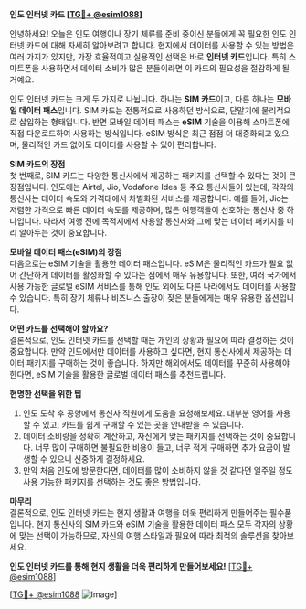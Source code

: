 **인도 인터넷 카드 [[TG💪+ @esim1088](https://t.me/s/esim1088)]**

안녕하세요! 오늘은 인도 여행이나 장기 체류를 준비 중이신 분들에게 꼭 필요한 인도 인터넷 카드에 대해 자세히 알아보려고 합니다. 현지에서 데이터를 사용할 수 있는 방법은 여러 가지가 있지만, 가장 효율적이고 실용적인 선택은 바로 **인터넷 카드**입니다. 특히 스마트폰을 사용하면서 데이터 소비가 많은 분들이라면 이 카드의 필요성을 절감하게 될 거예요.

인도 인터넷 카드는 크게 두 가지로 나뉩니다. 하나는 **SIM 카드**이고, 다른 하나는 **모바일 데이터 패스**입니다. SIM 카드는 전통적으로 사용하던 방식으로, 단말기에 물리적으로 삽입하는 형태입니다. 반면 모바일 데이터 패스는 **eSIM** 기술을 이용해 스마트폰에 직접 다운로드하여 사용하는 방식입니다. eSIM 방식은 최근 점점 더 대중화되고 있으며, 물리적인 카드 없이도 데이터를 사용할 수 있어 편리합니다.

**SIM 카드의 장점**  
첫 번째로, SIM 카드는 다양한 통신사에서 제공하는 패키지를 선택할 수 있다는 것이 큰 장점입니다. 인도에는 Airtel, Jio, Vodafone Idea 등 주요 통신사들이 있는데, 각각의 통신사는 데이터 속도와 가격대에서 차별화된 서비스를 제공합니다. 예를 들어, Jio는 저렴한 가격으로 빠른 데이터 속도를 제공하며, 많은 여행객들이 선호하는 통신사 중 하나입니다. 따라서 여행 전에 목적지에서 사용할 통신사와 그에 맞는 데이터 패키지를 미리 알아두는 것이 중요합니다.

**모바일 데이터 패스(eSIM)의 장점**  
다음으로는 eSIM 기술을 활용한 데이터 패스입니다. eSIM은 물리적인 카드가 필요 없어 간단하게 데이터를 활성화할 수 있다는 점에서 매우 유용합니다. 또한, 여러 국가에서 사용 가능한 글로벌 eSIM 서비스를 통해 인도 외에도 다른 나라에서도 데이터를 사용할 수 있습니다. 특히 장기 체류나 비즈니스 출장이 잦은 분들에게는 매우 유용한 옵션입니다.

**어떤 카드를 선택해야 할까요?**  
결론적으로, 인도 인터넷 카드를 선택할 때는 개인의 상황과 필요에 따라 결정하는 것이 중요합니다. 만약 인도에서만 데이터를 사용하고 싶다면, 현지 통신사에서 제공하는 데이터 패키지를 구매하는 것이 좋습니다. 하지만 해외에서도 데이터를 꾸준히 사용해야 한다면, eSIM 기술을 활용한 글로벌 데이터 패스를 추천드립니다.

**현명한 선택을 위한 팁**  
1. 인도 도착 후 공항에서 통신사 직원에게 도움을 요청해보세요. 대부분 영어를 사용할 수 있고, 카드를 쉽게 구매할 수 있는 곳을 안내받을 수 있습니다.
2. 데이터 소비량을 정확히 계산하고, 자신에게 맞는 패키지를 선택하는 것이 중요합니다. 너무 많이 구매하면 불필요한 비용이 들고, 너무 적게 구매하면 추가 요금이 발생할 수 있으니 신중하게 결정하세요.
3. 만약 처음 인도에 방문한다면, 데이터를 많이 소비하지 않을 것 같다면 일주일 정도 사용 가능한 패키지를 선택하는 것도 좋은 방법입니다.

**마무리**  
결론적으로, 인도 인터넷 카드는 현지 생활과 여행을 더욱 편리하게 만들어주는 필수품입니다. 현지 통신사의 SIM 카드와 eSIM 기술을 활용한 데이터 패스 모두 각자의 상황에 맞는 선택이 가능하므로, 자신의 여행 스타일과 필요에 따라 최적의 솔루션을 찾아보세요.

**인도 인터넷 카드를 통해 현지 생활을 더욱 편리하게 만들어보세요!** [[TG💪+ @esim1088](https://t.me/s/esim1088)]

[[TG💪+ @esim1088](https://t.me/s/esim1088) ![Image](https://i.postimg.cc/Y0z9fWf4/image.png)]